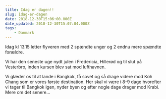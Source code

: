 ```yaml
---
title: Idag er dagen!!
slug: idag-er-dagen
date: 2018-12-30T15:06:00.000Z
date_updated: 2018-12-30T15:07:04.000Z
tags: 
    - Danmark
---
```


Idag kl 13.15 letter flyveren med 2 spændte unger og 2 endnu mere spændte forældre.

Vi har den seneste uge nydt julen i Fredericia, Hillerød og til slut på Vesterbro, inden kursen blev sat mod lufthavnen. 

Vi glæder os til at lande i Bangkok, få sovet og så drage videre mod Koh Chang som er vores første destination. Her skal vi være i 8-9 dage hvorefter vi tager til Bangkok igen, nyder byen og efter nogle dage drager mod Krabi. Mere om det senere...
